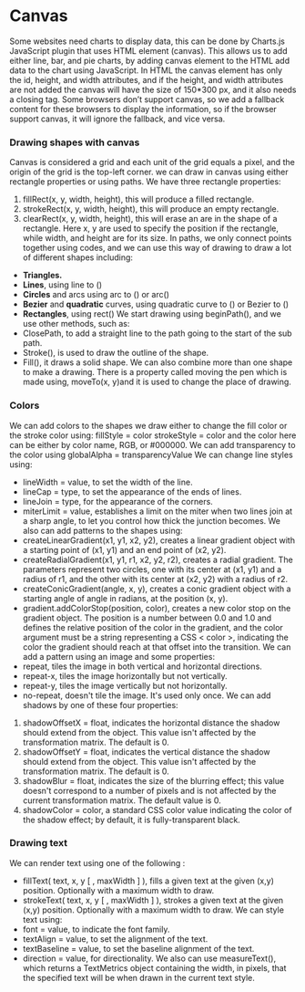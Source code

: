 # Canvas
Some websites need charts to display data, this can be done by Charts.js JavaScript plugin that uses HTML element (canvas).
This allows us to add either line, bar, and pie charts, by adding canvas element to the HTML add data to the chart using JavaScript.
In HTML the canvas element has only the id, height, and width attributes, and if the height, and width attributes are not added the canvas will have the size of 150*300 px, and it also needs a closing tag.
Some browsers don’t support canvas, so we add a fallback content for these browsers to display the information, so if the browser support canvas, it will ignore the fallback, and vice versa.
###  Drawing shapes with canvas
Canvas is considered a grid and each unit of the grid equals a pixel, and the origin of the grid is the top-left corner.
we can draw in canvas using either rectangle properties or using paths.
We have three rectangle properties:
1. fillRect(x, y, width, height), this will produce a filled rectangle.
2. strokeRect(x, y, width, height), this will produce an empty rectangle.
3. clearRect(x, y, width, height), this will erase an are in the shape of a rectangle.
Here x, y are used to specify the position if the rectangle, while width, and height are for its size.
In paths, we only connect points together using codes, and we can use this way of drawing to draw a lot of different shapes including:
* **Triangles.**
* **Lines**, using line to ()
* **Circles** and arcs using arc to () or arc()
* **Bezier** and **quadratic** curves, using quadratic curve to () or Bezier to ()
* **Rectangles**, using rect()
We start drawing using beginPath(), and we use other methods, such as:
* ClosePath, to add a straight line to the path going to the start of the sub path.
* Stroke(), is used to draw the outline of the shape.
* Fill(), it draws a solid shape.
We can also combine more than one shape to make a drawing.
There is a property called moving the pen which is made using, moveTo(x, y)and it is used to change the place of drawing.
### Colors
We can add colors to the shapes we draw either to change the fill color or the stroke color using:
fillStyle = color
strokeStyle = color
and the color here can be either by color name, RGB, or #000000.
We can add transparency to the color using globalAlpha = transparencyValue
We can change line styles using:
* lineWidth = value, to set the width of the line.
* lineCap = type, to set the appearance of the ends of lines.
* lineJoin = type, for the appearance of the corners.
* miterLimit = value, establishes a limit on the miter when two lines join at a sharp angle, to let you control how thick the junction becomes.
We also can add patterns to the shapes using:
* createLinearGradient(x1, y1, x2, y2), creates a linear gradient object with a starting point of (x1, y1) and an end point of (x2, y2).
* createRadialGradient(x1, y1, r1, x2, y2, r2), creates a radial gradient. The parameters represent two circles, one with its center at (x1, y1) and a radius of r1, and the other with its center at (x2, y2) with a radius of r2.
* createConicGradient(angle, x, y), creates a conic gradient object with a starting angle of angle in radians, at the position (x, y).
* gradient.addColorStop(position, color), creates a new color stop on the gradient object. The position is a number between 0.0 and 1.0 and defines the relative position of the color in the gradient, and the color argument must be a string representing a CSS < color >, indicating the color the gradient should reach at that offset into the transition.
We can add a pattern using an image and some properties:
* repeat, tiles the image in both vertical and horizontal directions.
* repeat-x, tiles the image horizontally but not vertically.
* repeat-y, tiles the image vertically but not horizontally.
* no-repeat, doesn't tile the image. It's used only once.
We can add shadows by one of these four properties:
1. shadowOffsetX = float, indicates the horizontal distance the shadow should extend from the object. This value isn't affected by the transformation matrix. The default is 0.
2. shadowOffsetY = float, indicates the vertical distance the shadow should extend from the object. This value isn't affected by the transformation matrix. The default is 0.
3. shadowBlur = float, indicates the size of the blurring effect; this value doesn't correspond to a number of pixels and is not affected by the current transformation matrix. The default value is 0.
4. shadowColor = color, a standard CSS color value indicating the color of the shadow effect; by default, it is fully-transparent black.


### Drawing text
We can render text using one of the following :
* fillText( text, x, y [ , maxWidth ] ), fills a given text at the given (x,y) position. Optionally with a maximum width to draw.
* strokeText( text, x, y [ , maxWidth ] ), strokes a given text at the given (x,y) position. Optionally with a maximum width to draw.
We can style text using:
* font = value, to indicate the font family.
* textAlign = value, to set the alignment of the text.
* textBaseline = value, to set the baseline alignment of the text.
* direction = value, for directionality.
We also can use measureText(), which returns a TextMetrics object containing the width, in pixels, that the specified text will be when drawn in the current text style.
